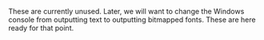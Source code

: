 These are currently unused. Later, we will want to change the Windows console
from outputting text to outputting bitmapped fonts. These are here ready for
that point.

